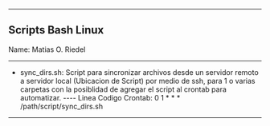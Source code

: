 -------------------
Scripts Bash Linux 
-------------------
Name: Matias O. Riedel

-------------------

- sync_dirs.sh: Script para sincronizar archivos desde un servidor remoto a servidor local (Ubicacion de Script) por medio de ssh, para 1 o varias carpetas con la posiblidad de agregar el script al crontab para automatizar.
---- Linea Codigo Crontab: 0 1 * * * /path/script/sync_dirs.sh

-------------------
